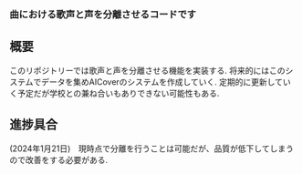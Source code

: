 ### 曲における歌声と声を分離させるコードです
## 概要
このリポジトリーでは歌声と声を分離させる機能を実装する.
将来的にはこのシステムでデータを集めAICoverのシステムを作成していく.
定期的に更新していく予定だが学校との兼ね合いもありできない可能性もある.

## 進捗具合
(2024年1月21日)　現時点で分離を行うことは可能だが、品質が低下してしまうので改善をする必要がある.

